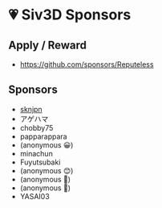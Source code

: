 
# 💗 Siv3D Sponsors

## Apply / Reward
- https://github.com/sponsors/Reputeless


## Sponsors
- [sknjpn](https://twitter.com/sknjpn)
- アゲハマ
- chobby75
- papparappara
- (anonymous 😀)
- minachun
- Fuyutsubaki
- (anonymous 😊)
- (anonymous 🐝)
- (anonymous 🐠)
- YASAI03
